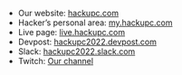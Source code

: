 - Our website: [hackupc.com](https://hackupc.com/)
- Hacker’s personal area: [my.hackupc.com](https://my.hackupc.com)
- Live page: [live.hackupc.com](https://live.hackupc.com)
- Devpost: [hackupc2022.devpost.com](https://hackupc2022.devpost.com)
- Slack: [hackupc2022.slack.com](https://hackupc2022.slack.com)
- Twitch: [Our channel](https://www.twitch.tv/hackersupc) 
